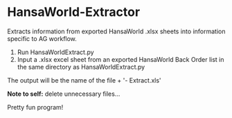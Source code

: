 # HansaWorld-Extractor

Extracts information from exported HansaWorld .xlsx sheets into information specific to AG workflow.

1. Run HansaWorldExtract.py
2. Input a .xlsx excel sheet from an exported HansaWorld Back Order list in the same directory as HansaWorldExtract.py

The output will be the name of the file  + '- Extract.xls'

**Note to self:** delete unnecessary files...

Pretty fun program!
